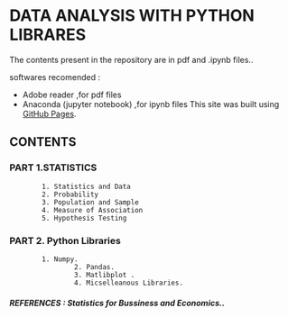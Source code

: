 #        DATA ANALYSIS WITH PYTHON LIBRARES

The contents present in the repository  are in pdf and .ipynb files..

softwares recomended : 
* Adobe reader ,for pdf files
* Anaconda (jupyter notebook)  ,for  ipynb files  This site was built using [GitHub Pages](https://pages.github.com/).



## CONTENTS
       
      
### PART 1.STATISTICS
      
			1. Statistics and Data
			2. Probability
			3. Population and Sample
			4. Measure of Association
			5. Hypothesis Testing
            
	
### PART 2. Python Libraries
      
  			1. Numpy.
                	2. Pandas.
                	3. Matlibplot .
                	4. Micselleanous Libraries.
	   
##### *REFERENCES :  Statistics for Bussiness and Economics..*

